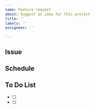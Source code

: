 ```yaml
---
name: Feature request
about: Suggest an idea for this project
title: ''
labels: ''
assignees: ''

---
```


## Issue 

## Schedule

## To Do List 
- [ ]
- [ ]
